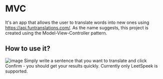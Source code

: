 # MVC
It's an app that allows the user to translate words into new ones using https://api.funtranslations.com/.
As the name suggests, this project is created using the Model-View-Controller pattern.

## How to use it?
![image](https://github.com/Platfuss/MVC/assets/48013269/3334b467-9f55-4b46-acd4-400ed97d53f8)
Simply write a sentence that you want to translate and click Confirm - you should get your results quickly. Currently only LeetSpeek is supported.
